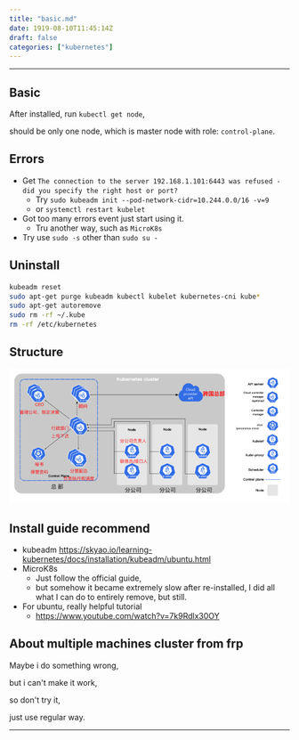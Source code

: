```yaml
---
title: "basic.md"
date: 1919-08-10T11:45:14Z
draft: false
categories: ["kubernetes"]
---
```




---

## Basic

After installed, run `kubectl get node`,

should be only one node, which is master node with role: `control-plane`.

## Errors

* Get `The connection to the server 192.168.1.101:6443 was refused - did you specify the right host or port?`
  * Try `sudo kubeadm init --pod-network-cidr=10.244.0.0/16 -v=9`
  * or `systemctl restart kubelet`
* Got too many errors event just start using it.
  * Tru another way, such as `MicroK8s`
* Try use `sudo -s` other than `sudo su -`

## Uninstall

```bash
kubeadm reset
sudo apt-get purge kubeadm kubectl kubelet kubernetes-cni kube*   
sudo apt-get autoremove  
sudo rm -rf ~/.kube
rm -rf /etc/kubernetes 
```

## Structure

![img.png](https://raw.githubusercontent.com/tinghaolai/just-random-note/master/kubernetes/img.png)

## Install guide recommend

* kubeadm
  https://skyao.io/learning-kubernetes/docs/installation/kubeadm/ubuntu.html
* MicroK8s
  * Just follow the official guide, 
  * but somehow it became extremely slow after re-installed, I did all what I can do to entirely remove, but still.
* For ubuntu, really helpful tutorial
  * https://www.youtube.com/watch?v=7k9Rdlx30OY

## About multiple machines cluster from frp

Maybe i do something wrong, 

but i can't make it work,

so don't try it,

just use regular way.





---

